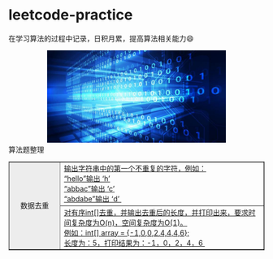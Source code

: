 # leetcode-practice
在学习算法的过程中记录，日积月累，提高算法相关能力😄

<div align=center>
<img src="resouce/arithmetic_logo.jpeg" width = "70%" height = "70%"/>
</div>
<font width="100%"; text-align="center">算法题整理</font>
<table align="center" border="1" cellspacing="0" width="100%">
	<tr>
		<td width="20%"; height=30px;  rowspan="2"; style="background-color:#ededed;text-align: center;vertical-align:middle;";>数据去重</td>
      	<td height=30px><a href="code\001-输出字符串中第一个不重复的字符.md">输出字符串中的第一个不重复的字符，例如：</br>
   			“hello”输出 ‘h’ </br>
   			“abbac”输出 ‘c’ </br>
   			“abdabe”输出 ‘d’
   			</a>
      	</td>
   </tr>
   <tr>
      	<td height=30px><a href="code\002-有序int[]去重.md">对有序int[]去重，并输出去重后的长度，并打印出来，要求时间复杂度为O(n)，空间复杂度为O(1)。</br>
			例如：int[] array = {-1,0,0,2,4,4,4,6};</br>
			长度为：5，打印结果为：-1，0，2，4，6
			</a>
      	</td>
   </tr>
   
</table>